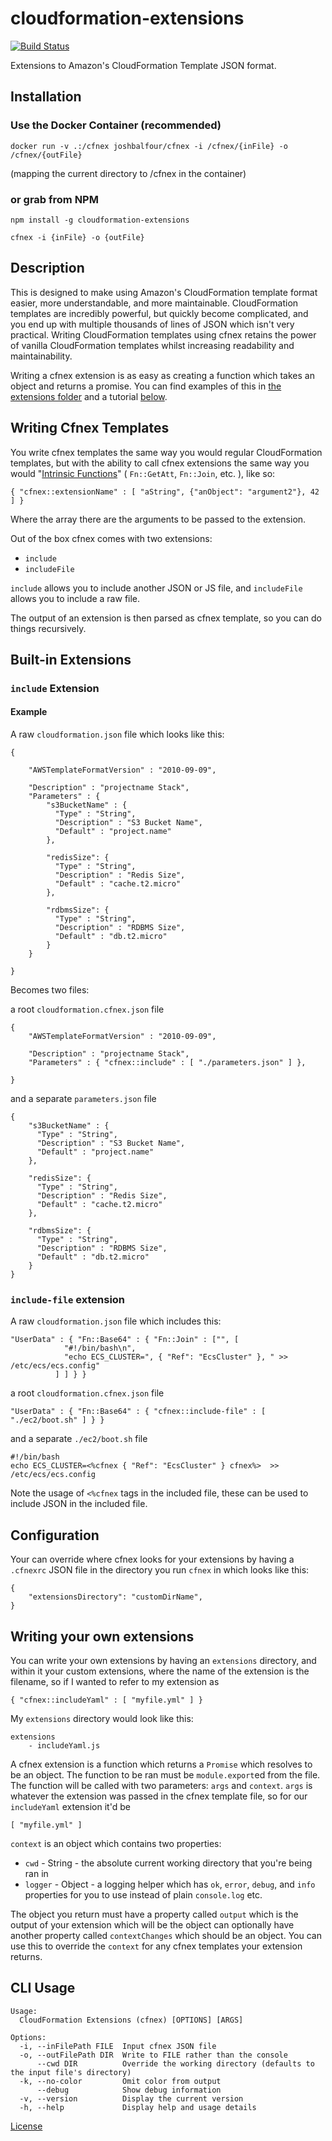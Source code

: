 # cloudformation-extensions

[![Build Status](https://travis-ci.com/joshbalfour/cloudformation-extensions.svg?token=MNpwzj1DWBzELMwhWybL&branch=master)](https://travis-ci.com/joshbalfour/cloudformation-extensions)

Extensions to Amazon's CloudFormation Template JSON format.


## Installation

### Use the Docker Container (recommended)

`docker run -v .:/cfnex joshbalfour/cfnex -i /cfnex/{inFile} -o /cfnex/{outFile}`

(mapping the current directory to /cfnex in the container)

### or grab from NPM
`npm install -g cloudformation-extensions`

`cfnex -i {inFile} -o {outFile}`

## Description
This is designed to make using Amazon's CloudFormation template format easier, more understandable, and more maintainable.
CloudFormation templates are incredibly powerful, but quickly become complicated, and you end up with multiple thousands of lines of JSON which isn't very practical.
Writing CloudFormation templates using cfnex retains the power of vanilla CloudFormation templates whilst increasing readability and maintainability.

Writing a cfnex extension is as easy as creating a function which takes an object and returns a promise. You can find examples of this in [the extensions folder](extensions) and a tutorial [below](#writing-your-own-extensions).


## Writing Cfnex Templates
You write cfnex templates the same way you would regular CloudFormation templates, but with the ability to call cfnex extensions the same way you would "[Intrinsic Functions](http://docs.aws.amazon.com/AWSCloudFormation/latest/UserGuide/intrinsic-function-reference.html)" ( `Fn::GetAtt`, `Fn::Join`, etc. ), like so:

`{ "cfnex::extensionName" : [ "aString", {"anObject": "argument2"}, 42 ] }`

Where the array there are the arguments to be passed to the extension.

Out of the box cfnex comes with two extensions:

* `include`
* `includeFile`

`include` allows you to include another JSON or JS file, and `includeFile` allows you to include a raw file.

The output of an extension is then parsed as cfnex template, so you can do things recursively.


## Built-in Extensions

### `include` Extension

#### Example

A raw `cloudformation.json` file which looks like this:

```
{

    "AWSTemplateFormatVersion" : "2010-09-09",

    "Description" : "projectname Stack",
    "Parameters" : {
        "s3BucketName" : {
          "Type" : "String",
          "Description" : "S3 Bucket Name",
          "Default" : "project.name"
        },

        "redisSize": {
          "Type" : "String",
          "Description" : "Redis Size",
          "Default" : "cache.t2.micro"
        },

        "rdbmsSize": {
          "Type" : "String",
          "Description" : "RDBMS Size",
          "Default" : "db.t2.micro"
        }
    }

}
```

Becomes two files:

a root `cloudformation.cfnex.json` file

```
{
    "AWSTemplateFormatVersion" : "2010-09-09",

    "Description" : "projectname Stack",
    "Parameters" : { "cfnex::include" : [ "./parameters.json" ] },

}
```


and a separate `parameters.json` file

```
{
    "s3BucketName" : {
      "Type" : "String",
      "Description" : "S3 Bucket Name",
      "Default" : "project.name"
    },

    "redisSize": {
      "Type" : "String",
      "Description" : "Redis Size",
      "Default" : "cache.t2.micro"
    },

    "rdbmsSize": {
      "Type" : "String",
      "Description" : "RDBMS Size",
      "Default" : "db.t2.micro"
    }
}
```

### `include-file` extension

A raw `cloudformation.json` file which includes this:

```
"UserData" : { "Fn::Base64" : { "Fn::Join" : ["", [
            "#!/bin/bash\n",
            "echo ECS_CLUSTER=", { "Ref": "EcsCluster" }, " >> /etc/ecs/ecs.config"
          ] ] } }
```

a root `cloudformation.cfnex.json` file
```
"UserData" : { "Fn::Base64" : { "cfnex::include-file" : [ "./ec2/boot.sh" ] } }
```

and a separate `./ec2/boot.sh` file

```
#!/bin/bash
echo ECS_CLUSTER=<%cfnex { "Ref": "EcsCluster" } cfnex%>  >> /etc/ecs/ecs.config
```

Note the usage of `<%cfnex` tags in the included file, these can be used to include JSON in the included file.


## Configuration
Your can override where cfnex looks for your extensions by having a `.cfnexrc` JSON file in the directory you run `cfnex` in which looks like this:

```
{
    "extensionsDirectory": "customDirName",
}
```

## Writing your own extensions

You can write your own extensions by having an `extensions` directory, and within it your custom extensions, where the name of the extension is the filename, so if I wanted to refer to my extension as

`{ "cfnex::includeYaml" : [ "myfile.yml" ] }`

My `extensions` directory would look like this:

```
extensions
    - includeYaml.js
```

A cfnex extension is a function which returns a `Promise` which resolves to be an object.
The function to be ran must be `module.export`ed from the file.
The function will be called with two parameters: `args` and `context`.
`args` is whatever the extension was passed in the cfnex template file, so for our `includeYaml` extension it'd be 

```
[ "myfile.yml" ]
```

`context` is an object which contains two properties:

* `cwd` - String - the absolute current working directory that you're being ran in
* `logger` - Object - a logging helper which has `ok`, `error`, `debug`, and `info` properties for you to use instead of plain `console.log` etc.


The object you return must have a property called `output` which is the output of your extension which will be 
the object can optionally have another property called `contextChanges` which should be an object. You can use this to  override the `context` for any cfnex templates your extension returns.

## CLI Usage
```
Usage:
  CloudFormation Extensions (cfnex) [OPTIONS] [ARGS]

Options: 
  -i, --inFilePath FILE  Input cfnex JSON file
  -o, --outFilePath DIR  Write to FILE rather than the console
      --cwd DIR          Override the working directory (defaults to the input file's directory)
  -k, --no-color         Omit color from output
      --debug            Show debug information
  -v, --version          Display the current version
  -h, --help             Display help and usage details
 ```

[License](LICENSE)
